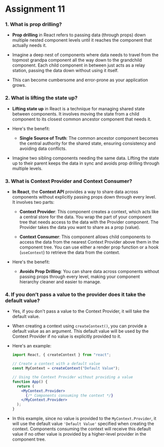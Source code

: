 # Assignment 11

### 1. What is prop drilling?

- **Prop drilling** in React refers to passing data (through props) down multiple nested component levels until it reaches the component that actually needs it.

- Imagine a deep nest of components where data needs to travel from the topmost grandpa component all the way down to the grandchild component. Each child component in between just acts as a relay station, passing the data down without using it itself.

- This can become cumbersome and error-prone as your application grows.

### 2. What is lifting the state up?

- **Lifting state up** in React is a technique for managing shared state between components. It involves moving the state from a child component to its closest common ancestor component that needs it.

- Here's the benefit:

  - **Single Source of Truth**: The common ancestor component becomes the central authority for the shared state, ensuring consistency and avoiding data conflicts.

- Imagine two sibling components needing the same data. Lifting the state up to their parent keeps the data in sync and avoids prop drilling through multiple levels.

### 3. What is Context Provider and Context Consumer?

- **In React**, the **Context API** provides a way to share data across components without explicitly passing props down through every level. It involves two parts:

  - **Context Provider**: This component creates a context, which acts like a central store for the data. You wrap the part of your component tree that needs access to the data with the Provider component. The Provider takes the data you want to share as a prop (value).

  - **Context Consumer**: This component allows child components to access the data from the nearest Context Provider above them in the component tree. You can use either a render prop function or a hook (`useContext`) to retrieve the data from the context.

- Here's the benefit:

  - **Avoids Prop Drilling**: You can share data across components without passing props through every level, making your component hierarchy cleaner and easier to manage.

### 4. If you don’t pass a value to the provider does it take the default value?

- Yes, if you don't pass a value to the Context Provider, it will take the default value.

- When creating a context using `createContext()`, you can provide a default value as an argument. This default value will be used by the Context Provider if no value is explicitly provided to it.

- Here's an example:

  ```jsx
  import React, { createContext } from "react";

  // Create a context with a default value
  const MyContext = createContext("Default Value");

  // Using the Context Provider without providing a value
  function App() {
    return (
      <MyContext.Provider>
        {/* Components consuming the context */}
      </MyContext.Provider>
    );
  }
  ```

- In this example, since no value is provided to the `MyContext.Provider`, it will use the default value `'Default Value'` specified when creating the context. Components consuming the context will receive this default value if no other value is provided by a higher-level provider in the component tree.
